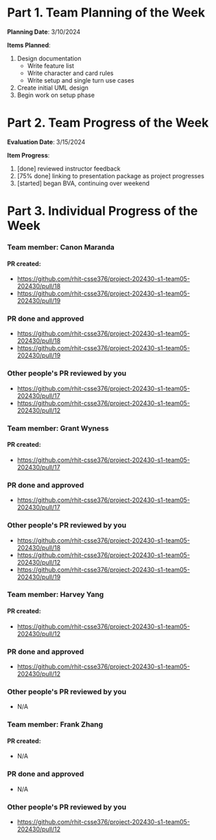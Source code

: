 # Part 1. Team Planning of the Week
**Planning Date**: 3/10/2024

**Items Planned**:
1. Design documentation
    - Write feature list
    - Write character and card rules
    - Write setup and single turn use cases
2. Create initial UML design
3. Begin work on setup phase

# Part 2. Team Progress of the Week
**Evaluation Date**: 3/15/2024

**Item Progress**:
1. [done] reviewed instructor feedback
2. [75% done] linking to presentation package as project progresses
3. [started] began BVA, continuing over weekend

# Part 3. Individual Progress of the Week
### Team member: Canon Maranda
#### PR created:
- https://github.com/rhit-csse376/project-202430-s1-team05-202430/pull/18
- https://github.com/rhit-csse376/project-202430-s1-team05-202430/pull/19

### PR done and approved
- https://github.com/rhit-csse376/project-202430-s1-team05-202430/pull/18
- https://github.com/rhit-csse376/project-202430-s1-team05-202430/pull/19

### Other people's PR reviewed by you
- https://github.com/rhit-csse376/project-202430-s1-team05-202430/pull/17
- https://github.com/rhit-csse376/project-202430-s1-team05-202430/pull/12

### Team member: Grant Wyness
#### PR created:
- https://github.com/rhit-csse376/project-202430-s1-team05-202430/pull/17

### PR done and approved
- https://github.com/rhit-csse376/project-202430-s1-team05-202430/pull/17

### Other people's PR reviewed by you
- https://github.com/rhit-csse376/project-202430-s1-team05-202430/pull/18
- https://github.com/rhit-csse376/project-202430-s1-team05-202430/pull/12
- https://github.com/rhit-csse376/project-202430-s1-team05-202430/pull/19

### Team member: Harvey Yang
#### PR created:
- https://github.com/rhit-csse376/project-202430-s1-team05-202430/pull/12

### PR done and approved
- https://github.com/rhit-csse376/project-202430-s1-team05-202430/pull/12

### Other people's PR reviewed by you
- N/A


### Team member: Frank Zhang
#### PR created:
- N/A

### PR done and approved
- N/A

### Other people's PR reviewed by you
- https://github.com/rhit-csse376/project-202430-s1-team05-202430/pull/12
